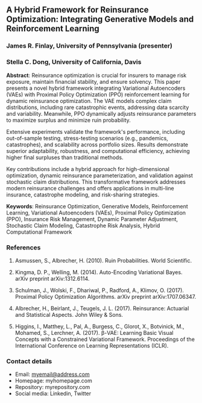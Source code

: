 <!--
This is the abstract submission template for the 
2025 Insurance Data Science Conference.

Please edit this Markdown file and send it to
abstract@insurancedatascience.org by close of play
21 March 2025. 

We will send you a confirmation email that we received 
your submission.

You can edit this file with any text editor, including RStudio, or use one  of the online editors, such as:

 - https://markdownlivepreview.com
 - https://jbt.github.io/markdown-editor/
 - https://pandao.github.io/editor.md/en.html

Please send us the file as an attachment with md file extension.
-->

## A Hybrid Framework for Reinsurance Optimization: Integrating Generative Models and Reinforcement Learning
<!-- replace above with your abstract title -->

### James R. Finlay, University of Pennsylvania (presenter)
### Stella C. Dong, University of California, Davis
<!-- replace above with author name(s) and affiliations -->
<!-- if you have more than one author, tell us who will present -->

<!-- replace below with your abstract -->
**Abstract**: Reinsurance optimization is crucial for insurers to manage risk exposure, maintain financial stability, and ensure solvency. This paper presents a novel hybrid framework integrating Variational Autoencoders (VAEs) with Proximal Policy Optimization (PPO) reinforcement learning for dynamic reinsurance optimization. The VAE models complex claim distributions, including rare catastrophic events, addressing data scarcity and variability. Meanwhile, PPO dynamically adjusts reinsurance parameters to maximize surplus and minimize ruin probability.

Extensive experiments validate the framework's performance, including out-of-sample testing, stress-testing scenarios (e.g., pandemics, catastrophes), and scalability across portfolio sizes. Results demonstrate superior adaptability, robustness, and computational efficiency, achieving higher final surpluses than traditional methods.

Key contributions include a hybrid approach for high-dimensional optimization, dynamic reinsurance parameterization, and validation against stochastic claim distributions. This transformative framework addresses modern reinsurance challenges and offers applications in multi-line insurance, catastrophe modeling, and risk-sharing strategies.


**Keywords**: Reinsurance Optimization, Generative Models, Reinforcement Learning, Variational Autoencoders (VAEs), Proximal Policy Optimization (PPO), Insurance Risk Management, Dynamic Parameter Adjustment, Stochastic Claim Modeling, Catastrophe Risk Analysis, Hybrid Computational Framework
<!-- replace above with your keywords -->

### References
<!-- Provide your reference below. No more than 5 references -->

1. Asmussen, S., Albrecher, H. (2010). 
Ruin Probabilities. World Scientific.

2. Kingma, D. P., Welling, M. (2014). 
Auto-Encoding Variational Bayes. arXiv preprint arXiv:1312.6114.

3. Schulman, J., Wolski, F., Dhariwal, P., Radford, A., Klimov, O. (2017). 
Proximal Policy Optimization Algorithms. arXiv preprint arXiv:1707.06347.

4. Albrecher, H., Beirlant, J., Teugels, J. L. (2017).
Reinsurance: Actuarial and Statistical Aspects. John Wiley & Sons.

5. Higgins, I., Matthey, L., Pal, A., Burgess, C., Glorot, X., Botvinick, M., Mohamed, S., Lerchner, A. (2017). 
β-VAE: Learning Basic Visual Concepts with a Constrained Variational Framework. Proceedings of the International Conference on Learning Representations (ICLR).

### Contact details
<!-- 
provide your contact details below
only include information that you are happy to share publicly  
If you do not include an email address below,  we will use 
the email address that you used for submission as a contact 
for communication but will not publish it in the programme.
-->
 
 - Email: myemail@address.com
 - Homepage: myhomepage.com 
 - Repository: myrepository.com
 - Social media: Linkedin, Twitter
